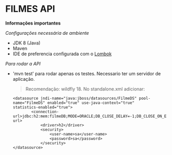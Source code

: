 # FILMES API

**Informações importantes**

*Configurações necessária de ambiente*

 - JDK 8 (Java)
 - Maven
 - IDE de preferencia configurada com o [Lombok](https://projectlombok.org/)

*Para rodar a API*

 - 'mvn test' para rodar apenas os testes.
  Necessario ter um servidor de aplicação.
    
    > Recomendação: wildfly 18.
    No standalone.xml adicionar: 
    ```
    <datasource jndi-name="java:jboss/datasources/FilmeDS" pool-name="FilmeDS" enabled="true" use-java-context="true"           statistics-enabled="true">
            <connection-url>jdbc:h2:mem:filmeDB;MODE=ORACLE;DB_CLOSE_DELAY=-1;DB_CLOSE_ON_EXIT=FALSE</connection-url>
                <driver>h2</driver>
                <security>
                    <user-name>sa</user-name>
                    <password>sa</password>
                </security>
    </datasource>
    ```

